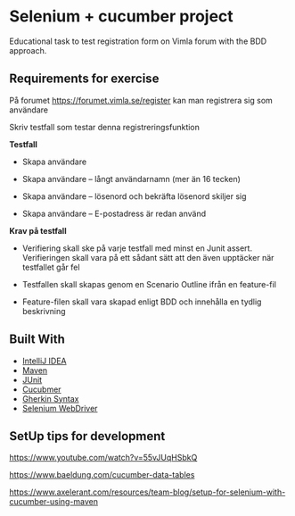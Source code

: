 # Selenium + cucumber project
Educational task to test registration form on Vimla forum with the BDD approach.

## Requirements for exercise
På forumet https://forumet.vimla.se/register kan man registrera sig som användare

Skriv testfall som testar denna registreringsfunktion

**Testfall**

- Skapa användare

- Skapa användare – långt användarnamn (mer än 16 tecken)

- Skapa användare – lösenord och bekräfta lösenord skiljer sig

- Skapa användare – E-postadress är redan använd

**Krav på testfall**

- Verifiering skall ske på varje testfall med minst en Junit assert. Verifieringen skall vara på ett sådant sätt att den även upptäcker när testfallet går fel

- Testfallen skall skapas genom en Scenario Outline ifrån en feature-fil

- Feature-filen skall vara skapad enligt BDD och innehålla en tydlig beskrivning

## Built With

* [IntelliJ IDEA](https://www.jetbrains.com/idea/)
* [Maven](https://maven.apache.org/)
* [JUnit](https://junit.org/)
* [Cucubmer](https://cucumber.io/)
* [Gherkin Syntax](https://cucumber.io/docs/gherkin/)
* [Selenium WebDriver](https://www.selenium.dev/)

## SetUp tips for development
https://www.youtube.com/watch?v=55vJUqHSbkQ

https://www.baeldung.com/cucumber-data-tables

https://www.axelerant.com/resources/team-blog/setup-for-selenium-with-cucumber-using-maven